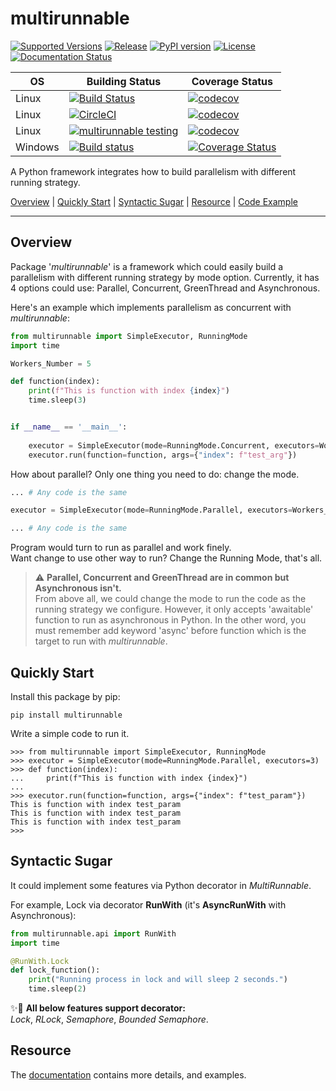 # multirunnable

[![Supported Versions](https://img.shields.io/pypi/pyversions/multirunnable.svg?logo=python&logoColor=FBE072)](https://pypi.org/project/multirunnable)
[![Release](https://img.shields.io/github/release/Chisanan232/multirunnable.svg?label=Release&sort=semver)](https://github.com/Chisanan232/multirunnable/releases)
[![PyPI version](https://badge.fury.io/py/multirunnable.svg)](https://badge.fury.io/py/multirunnable)
[![License](https://img.shields.io/badge/License-Apache%202.0-blue.svg)](https://opensource.org/licenses/Apache-2.0)
[![Documentation Status](https://readthedocs.org/projects/multirunnable/badge/?version=latest)](https://multirunnable.readthedocs.io/en/latest/?badge=latest)

| OS | Building Status | Coverage Status |
|------------|------------|--------|
| Linux |[![Build Status](https://app.travis-ci.com/Chisanan232/multirunnable.svg?branch=master)](https://app.travis-ci.com/Chisanan232/multirunnable)|[![codecov](https://codecov.io/gh/Chisanan232/multirunnable/branch/master/graph/badge.svg?token=E2AGK1ZIDH)](https://codecov.io/gh/Chisanan232/multirunnable)|
| Linux |[![CircleCI](https://circleci.com/gh/Chisanan232/multirunnable.svg?style=svg)](https://app.circleci.com/pipelines/github/Chisanan232/multirunnable)|[![codecov](https://codecov.io/gh/Chisanan232/multirunnable/branch/master/graph/badge.svg?token=E2AGK1ZIDH)](https://codecov.io/gh/Chisanan232/multirunnable)|
| Linux |[![multirunnable testing](https://github.com/Chisanan232/multirunnable/actions/workflows/ci.yml/badge.svg)](https://github.com/Chisanan232/multirunnable/actions/workflows/ci.yml)|[![codecov](https://codecov.io/gh/Chisanan232/multirunnable/branch/master/graph/badge.svg?token=E2AGK1ZIDH)](https://codecov.io/gh/Chisanan232/multirunnable)|
| Windows |[![Build status](https://ci.appveyor.com/api/projects/status/v0nq38jtof6vcm23?svg=true)](https://ci.appveyor.com/project/Chisanan232/multirunnable)|[![Coverage Status](https://coveralls.io/repos/github/Chisanan232/multirunnable/badge.svg?branch=master)](https://coveralls.io/github/Chisanan232/multirunnable?branch=master)|

A Python framework integrates how to build parallelism with different running strategy.

[Overview](#overview) | [Quickly Start](#quickly-start) | [Syntactic Sugar](#syntactic-sugar) | [Resource](#resource) | [Code Example](https://github.com/Chisanan232/multirunnable/tree/master/example)
<hr>

## Overview

Package '_multirunnable_' is a framework which could easily build a parallelism with different running strategy by mode option. 
Currently, it has 4 options could use: Parallel, Concurrent, GreenThread and Asynchronous.

Here's an example which implements parallelism as concurrent with _multirunnable_:

```python
from multirunnable import SimpleExecutor, RunningMode
import time

Workers_Number = 5

def function(index):
    print(f"This is function with index {index}")
    time.sleep(3)


if __name__ == '__main__':
  
    executor = SimpleExecutor(mode=RunningMode.Concurrent, executors=Workers_Number)
    executor.run(function=function, args={"index": f"test_arg"})
```

How about parallel? Only one thing you need to do: change the mode.

```python
... # Any code is the same

executor = SimpleExecutor(mode=RunningMode.Parallel, executors=Workers_Number)

... # Any code is the same
```

Program would turn to run as parallel and work finely. <br>
Want change to use other way to run? Change the Running Mode, that's all. <br>

> ⚠️ **Parallel, Concurrent and GreenThread are in common but Asynchronous isn't.** <br>
From above all, we could change the mode to run the code as the running strategy we configure. 
However, it only accepts 'awaitable' function to run as asynchronous in Python. 
In the other word, you must remember add keyword 'async' before function which is the target to run with _multirunnable_.


## Quickly Start

Install this package by pip:

    pip install multirunnable

Write a simple code to run it.

    >>> from multirunnable import SimpleExecutor, RunningMode
    >>> executor = SimpleExecutor(mode=RunningMode.Parallel, executors=3)
    >>> def function(index):
    ...     print(f"This is function with index {index}")
    ... 
    >>> executor.run(function=function, args={"index": f"test_param"})
    This is function with index test_param
    This is function with index test_param
    This is function with index test_param
    >>> 


## Syntactic Sugar

It could implement some features via Python decorator in _MultiRunnable_.

For example, Lock via decorator **RunWith** (it's **AsyncRunWith** with Asynchronous):

```python
from multirunnable.api import RunWith
import time

@RunWith.Lock
def lock_function():
    print("Running process in lock and will sleep 2 seconds.")
    time.sleep(2)
```

✨👀 **All below features support decorator:** <br>
*Lock*, *RLock*, *Semaphore*, *Bounded Semaphore*.


## Resource

The [documentation](https://multirunnable.readthedocs.io) contains more details, and examples.

